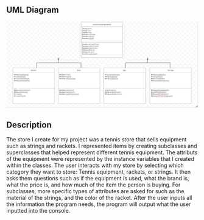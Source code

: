 ## UML Diagram

![alt text](image-1.png)

## Description


The store I create for my project was a tennis store that sells equipment such as strings and rackets. I represented items by creating subclasses and superclasses that helped represent different tennis equipment. The attributs of the equipment were represented by the instance variables that I created within the classes. The user interacts with my store by selecting which category they want to store: Tennis equipment, rackets, or strings. It then asks them questions such as if the equipment is used, what the brand is, what the price is, and how much of the item the person is buying. For subclasses, more specific types of attributes are asked for such as the material of the strings, and the color of the racket. After the user inputs all the information the program needs, the program will output what the user inputted into the console. 
